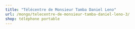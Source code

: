 ```yaml
---
title: "Télécentre de Monsieur Tamba Daniel Leno"
url: /mongo/telecentre-de-monsieur-tamba-daniel-leno-3/
shop: téléphone portable
---
```

